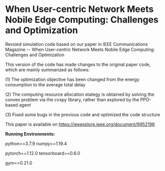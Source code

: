 # When User-centric Network Meets Nobile Edge Computing: Challenges and Optimization
Revsied simulation code based on our paper in IEEE Communications Magazine -- When User-centric Network Meets Nobile Edge Computing: Challenges and Optimization

This version of the code has made changes to the original paper code, which are mainly summarized as follows:


(1) The optimization objective has been changed from the energy consumption to the average total delay


(2) The computing resource allocation stategy is obtained by solving the convex problem via the cvxpy library, rather than explored by the PPO-based agent


(3) Fixed some bugs in the previous code and optimized the code structure

This paper is available on https://ieeexplore.ieee.org/document/9952196


**Running Environments:**


python==3.7.9   numpy==1.19.4


pytorch==1.12.0   tensorboard==0.6.0


gym==0.21.0


